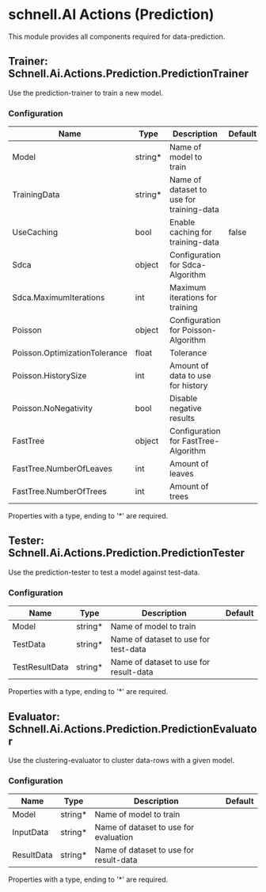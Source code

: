 # schnell.AI Actions (Prediction)

This module provides all components required for data-prediction.

## Trainer: Schnell.Ai.Actions.Prediction.PredictionTrainer

Use the prediction-trainer to train a new model.

### Configuration

| Name                          | Type    | Description                              | Default |
|-------------------------------|---------|------------------------------------------|---------|
| Model                         | string* | Name of model to train                   |         |
| TrainingData                  | string* | Name of dataset to use for training-data |         |
| UseCaching                    | bool    | Enable caching for training-data         | false   |
| Sdca                          | object  | Configuration for Sdca-Algorithm         |         |
| Sdca.MaximumIterations        | int     | Maximum iterations for training          |         |
| Poisson                       | object  | Configuration for Poisson-Algorithm      |         |
| Poisson.OptimizationTolerance | float   | Tolerance                                |         |
| Poisson.HistorySize           | int     | Amount of data to use for history        |         |
| Poisson.NoNegativity          | bool    | Disable negative results                 |         |
| FastTree                      | object  | Configuration for FastTree-Algorithm     |         |
| FastTree.NumberOfLeaves       | int     | Amount of leaves                         |         |
| FastTree.NumberOfTrees        | int     | Amount of trees                          |         |

Properties with a type, ending to '*' are required.

## Tester: Schnell.Ai.Actions.Prediction.PredictionTester

Use the prediction-tester to test a model against test-data.

### Configuration

| Name           | Type    | Description                            | Default |
|----------------|---------|----------------------------------------|---------|
| Model          | string* | Name of model to train                 |         |
| TestData       | string* | Name of dataset to use for test-data   |         |
| TestResultData | string* | Name of dataset to use for result-data |         |

Properties with a type, ending to '*' are required.

## Evaluator: Schnell.Ai.Actions.Prediction.PredictionEvaluator

Use the clustering-evaluator to cluster data-rows with a given model.

### Configuration

| Name       | Type    | Description                            | Default |
|------------|---------|----------------------------------------|---------|
| Model      | string* | Name of model to train                 |         |
| InputData  | string* | Name of dataset to use for evaluation  |         |
| ResultData | string* | Name of dataset to use for result-data |         |

Properties with a type, ending to '*' are required.